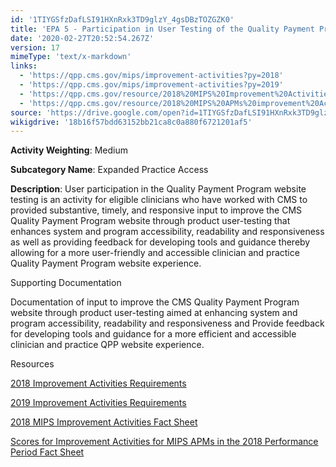 ```yaml
---
id: '1TIYGSfzDafLSI91HXnRxk3TD9glzY_4gsDBzTOZGZK0'
title: 'EPA 5 - Participation in User Testing of the Quality Payment Program Website (https://qpp.cms.gov/)'
date: '2020-02-27T20:52:54.267Z'
version: 17
mimeType: 'text/x-markdown'
links:
  - 'https://qpp.cms.gov/mips/improvement-activities?py=2018'
  - 'https://qpp.cms.gov/mips/improvement-activities?py=2019'
  - 'https://qpp.cms.gov/resource/2018%20MIPS%20Improvement%20Activities%20Fact%20Sheet'
  - 'https://qpp.cms.gov/resource/2018%20MIPS%20APMs%20improvement%20Activities%20scores%20fact%20sheet'
source: 'https://drive.google.com/open?id=1TIYGSfzDafLSI91HXnRxk3TD9glzY_4gsDBzTOZGZK0'
wikigdrive: '18b16f57bdd63152bb21ca8c0a880f6721201af5'
---
```

**Activity Weighting**: Medium

**Subcategory Name**: Expanded Practice Access

**Description**: User participation in the Quality Payment Program website testing is an activity for eligible clinicians who have worked with CMS to provided substantive, timely, and responsive input to improve the CMS Quality Payment Program website through product user-testing that enhances system and program accessibility, readability and responsiveness as well as providing feedback for developing tools and guidance thereby allowing for a more user-friendly and accessible clinician and practice Quality Payment Program website experience.

Supporting Documentation

Documentation of input to improve the CMS Quality Payment Program website through product user-testing aimed at enhancing system and program accessibility, readability and responsiveness and Provide feedback for developing tools and guidance for a more efficient and accessible clinician and practice QPP website experience.

Resources

[2018 Improvement Activities Requirements](https://qpp.cms.gov/mips/improvement-activities?py=2018)

[2019 Improvement Activities Requirements](https://qpp.cms.gov/mips/improvement-activities?py=2019)

[2018 MIPS Improvement Activities Fact Sheet](https://qpp.cms.gov/resource/2018%20MIPS%20Improvement%20Activities%20Fact%20Sheet)

[Scores for Improvement Activities for MIPS APMs in the 2018 Performance Period Fact Sheet](https://qpp.cms.gov/resource/2018%20MIPS%20APMs%20improvement%20Activities%20scores%20fact%20sheet)
